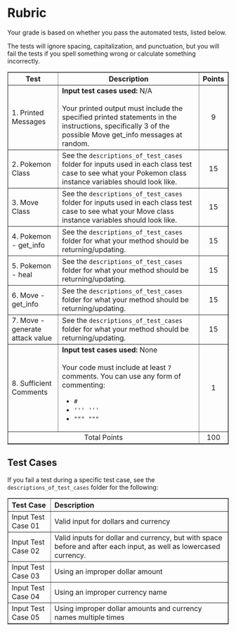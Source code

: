 # Rubric
Your grade is based on whether you pass the automated tests, listed below.

The tests will ignore spacing, capitalization, and punctuation, but you will fail the tests if you spell something wrong or calculate something incorrectly.


<table border="1" style="width: 100%; text-align: center;">
<thead>
    <tr>
        <th style="text-align: center;">Test</th>
        <th style="text-align: center;">Description</th>
        <th style="text-align: center;">Points</th>
    </tr>
</thead>
<tbody>
    <tr style="text-align: left">
        <td>1. Printed Messages</td>
        <td>
        <b>Input test cases used:</b> N/A<br><br>
        Your printed output must include the specified printed statements in the instructions, specifically 3 of the possible Move get_info messages at random.  
        </td>
        <td style="text-align: center">9</td>
    </tr>
        <tr style="text-align: left">
        <td>2. Pokemon Class</td>
        <td>
        See the <code>descriptions_of_test_cases</code> folder for inputs used in each class test case to see what your Pokemon class instance variables should look like.    
        </td>
        <td style="text-align: center">15</td>
    </tr>
    </tr>
        <tr style="text-align: left">
        <td>3. Move Class</td>
        <td>
        See the <code>descriptions_of_test_cases</code> folder for inputs used in each class test case to see what your Move class instance variables should look like.    
        </td>
        <td style="text-align: center">15</td>
    </tr>
    <tr style="text-align: left">
        <td>4. Pokemon - get_info</td>
        <td>
        See the <code>descriptions_of_test_cases</code> folder for what your method should be returning/updating.   
        </td>
        <td style="text-align: center">15</td>
    </tr>
      <tr style="text-align: left">
        <td>5. Pokemon - heal</td>
        <td>
        See the <code>descriptions_of_test_cases</code> folder for what your method should be returning/updating.   
        </td>
        <td style="text-align: center">15</td>
    </tr>
    <tr style="text-align: left">
        <td>6. Move - get_info</td>
        <td>
        See the <code>descriptions_of_test_cases</code> folder for what your method should be returning/updating.   
        </td>
        <td style="text-align: center">15</td>
    </tr>
    <tr style="text-align: left">
        <td>7. Move - generate attack value</td>
        <td>
        See the <code>descriptions_of_test_cases</code> folder for what your method should be returning/updating.   
        </td>
        <td style="text-align: center">15</td>
    </tr>
    <tr style="text-align: left">
        <td>8. Sufficient Comments </td>
        <td>
        <b>Input test cases used:</b> None<br><br>
        Your code must include at least <code>7</code> comments. You can use any form of commenting:
        <ul>
          <li><code>#</code></li> 
          <li><code>''' '''</code></li>
          <li><code>""" """</code></li>
        </ul>
        </td>
        <td style="text-align: center">1</td>
    </tr>
    <tr>
        <td colspan="2">Total Points</td>
        <td>100</td>
  </tr>
</tbody>
</table>

## Test Cases
If you fail a test during a specific test case, see the `descriptions_of_test_cases` folder for the following:
<table border="1" style="width: 100%; text-align: left;">
  <tr>
    <th>Test Case</th>
    <th>Description</th>
  </tr>
  <tr>
    <td>Input Test Case 01</td>
    <td>Valid input for dollars and currency</td>
  </tr>
  <tr>
    <td>Input Test Case 02</td>
    <td>Valid inputs for dollar and currency, but with space before and after each input, as well as lowercased currency.</td>
  </tr>
  <tr>
    <td>Input Test Case 03</td>
    <td>Using an improper dollar amount</td>
  </tr>
  <tr>
    <td>Input Test Case 04</td>
    <td>Using an improper currency name</td>
  </tr>
  <tr>
    <td>Input Test Case 05</td>
    <td>Using improper dollar amounts and currency names multiple times</td>
  </tr>
</table>